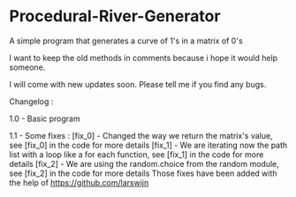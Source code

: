 # Procedural-River-Generator
A simple program that generates a curve of 1's in a matrix of 0's

I want to keep the old methods in comments because i hope it would help someone.

I will come with new updates soon.
Please tell me if you find any bugs.

Changelog :

1.0 - Basic program

1.1 - Some fixes :
[fix_0] - Changed the way we return the matrix's value, see [fix_0] in the code for more details
[fix_1] - We are iterating now the path list with a loop like a for each function, see [fix_1] in the code for more details
[fix_2] - We are using the random.choice from the random module, see [fix_2] in the code for more details
Those fixes have been added with the help of https://github.com/larswijn
